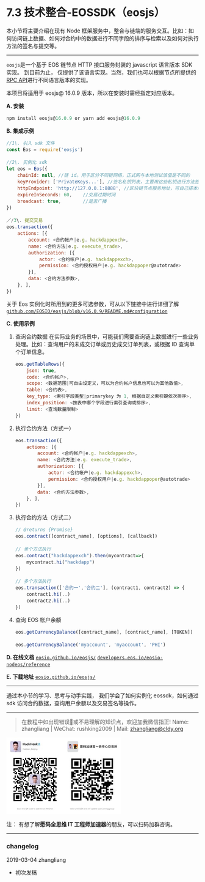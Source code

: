 # 7.3 技术整合-EOSSDK（eosjs）

本小节将主要介绍在现有 Node 框架服务中，整合与链端的服务交互。比如：如何访问链上数据、如何对合约中的数据进行不同字段的排序与检索以及如何对执行方法的签名与提交等。

* * *

`eosjs`是一个基于 EOS 链节点 HTTP 接口服务封装的 javascript 语言版本 SDK 实现。 到目前为止， 仅提供了该语言实现。当然，我们也可以根据节点所提供的[RPC API](https://developers.eos.io/eosio-nodeos/reference)进行不同语言版本的实现。

本项目将适用于 eosjs@ 16.0.9 版本，所以在安装时需经指定对应版本。

**A. 安装**

```js
npm install eosjs@16.0.9 or yarn add eosjs@16.0.9
```

**B. 集成示例**

```js
//1\. 引入 sdk 文件
const Eos = require('eosjs')

//2\. 实例化 sdk
let eos = Eos({
    chainId: null, //链 id。用于区分不同链网络，正式网与本地测试该值是不同的
    keyProvider: ['PrivateKeys...'], //签名私钥列表，主要用这些私钥进行方法签名
    httpEndpoint: 'http://127.0.0.1:8888', //区块链节点服务地址，可自己搭本地节点也可以使用其他超级点
    expireInSeconds: 60,    //交易过期时间
    broadcast: true,        //是否广播
})

／/3\. 提交交易
eos.transaction({
    actions: [{
        account: <合约帐户|e.g. hackdappexch>,
        name: <合约方法|e.g. execute_trade>,
        authorization: [{
            actor: <合约帐户|e.g. hackdappexch>,
            permission: <合约授权用户|e.g. hackdappoper@autotrade>
        }],
        data: <合约方法参数>,
    }, ],
})
```

关于 Eos 实例化时所用到的更多可选参数，可从以下链接中进行详细了解 [`github.com/EOSIO/eosjs/blob/v16.0.9/README.md#configuration`](https://github.com/EOSIO/eosjs/blob/v16.0.9/README.md#configuration)

**C. 使用示例**

1.  查询合约数据
    在实际业务的场景中，可能我们需要查询链上数据进行一些业务处理。比如：查询用户的未成交订单或历史成交订单列表，或根据 ID 查询单个订单信息。

    ```js
    eos.getTableRows({
        json: true,
        code: <合约帐户>,
        scope: <数据范围|可自由设定义，可以为合约帐户信息也可以为其他数值>,
        table: <合约表>, 
        key_type: <索引字段类型|primarykey 为 1, 根据自定义索引键依次排序>,
        index_position: <按表中哪个字段进行索引查询或排序>,
        limit: <查询数量限制>
    })
    ```

2.  执行合约方法（方式一）

    ```js
    eos.transaction({
        actions: [{
            account: <合约帐户|e.g. hackdappexch>,
            name: <合约方法|e.g. execute_trade>,
            authorization: [{
                actor: <合约帐户|e.g. hackdappexch>,
                permission: <合约授权用户|e.g. hackdappoper@autotrade>
            }],
            data: <合约方法参数>,
        }, ],
    }) 
    ```

3.  执行合约方法（方式二）

    ```js
    // @returns {Promise}
    eos.contract([contract_name], [options], [callback])

    // 单个方法执行
    eos.contract("hackdappexch").then(mycontract=>{
        mycontract.hi("hackdapp")
    })

    // 多个方法执行
    eos.transaction(['合约一','合约二'], (contract1, contract2) => {
        contract1.hi(..)
        contract2.hi(..)
    }) 
    ```

4.  查询 EOS 帐户余额

    ```js
    eos.getCurrencyBalance([contract_name], [contract_name], [TOKEN])

    eos.getCurrencyBalance('myaccount', 'myaccount', 'PHI')
    ```

**D. 在线文档** [`eosio.github.io/eosjs/`](https://eosio.github.io/eosjs/) [`developers.eos.io/eosio-nodeos/reference`](https://developers.eos.io/eosio-nodeos/reference)

**E. 下载地址** [`eosio.github.io/eosjs/`](https://eosio.github.io/eosjs/)

* * *

通过本小节的学习、思考与动手实践， 我们学会了如何实例化 eossdk，如何通过 sdk 访问合约数据，查询用户余额以及交易签名等操作。

* * *

> 在教程中如出现错误🐛或不易理解的知识点，欢迎加我微信指正! Name: zhangliang | WeChat: rushking2009 | Mail: zhangliang@cldy.org

![Show me your code.](img/9c507c40d372f5692d061c802a44deb2.jpg "加群了解")![](img/aab6c923225b0a35b6580de17534641d.jpg)

注： 有想了解**愿码全思维 IT 工程师加速器**的朋友，可以扫码加群咨询。

* * *

### **changelog**

2019-03-04 zhangliang

*   初次发稿
